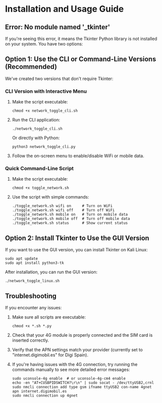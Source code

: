 # Installation and Usage Guide

## Error: No module named '_tkinter'

If you're seeing this error, it means the Tkinter Python library is not installed on your system. You have two options:

## Option 1: Use the CLI or Command-Line Versions (Recommended)

We've created two versions that don't require Tkinter:

### CLI Version with Interactive Menu

1. Make the script executable:
   ```
   chmod +x network_toggle_cli.sh
   ```

2. Run the CLI application:
   ```
   ./network_toggle_cli.sh
   ```
   
   Or directly with Python:
   ```
   python3 network_toggle_cli.py
   ```

3. Follow the on-screen menu to enable/disable WiFi or mobile data.

### Quick Command-Line Script

1. Make the script executable:
   ```
   chmod +x toggle_network.sh
   ```

2. Use the script with simple commands:
   ```
   ./toggle_network.sh wifi on     # Turn on WiFi
   ./toggle_network.sh wifi off    # Turn off WiFi
   ./toggle_network.sh mobile on   # Turn on mobile data
   ./toggle_network.sh mobile off  # Turn off mobile data
   ./toggle_network.sh status      # Show current status
   ```

## Option 2: Install Tkinter to Use the GUI Version

If you want to use the GUI version, you can install Tkinter on Kali Linux:

```
sudo apt update
sudo apt install python3-tk
```

After installation, you can run the GUI version:
```
./network_toggle_linux.sh
```

## Troubleshooting

If you encounter any issues:

1. Make sure all scripts are executable:
   ```
   chmod +x *.sh *.py
   ```

2. Check that your 4G module is properly connected and the SIM card is inserted correctly.

3. Verify that the APN settings match your provider (currently set to "internet.digimobil.es" for Digi Spain).

4. If you're having issues with the 4G connection, try running the commands manually to see more detailed error messages:
   ```
   sudo uconsole-4g enable  # or uconsole-4g-cm4 enable
   echo -en "AT+CUSBPIDSWITCH?\r\n" | sudo socat - /dev/ttyUSB2,crnl
   sudo nmcli connection add type gsm ifname ttyUSB2 con-name 4gnet apn internet.digimobil.es
   sudo nmcli connection up 4gnet
   ```
